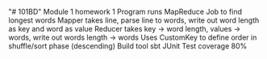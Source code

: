 "# 101BD" 
Module 1 homework 1 
	Program runs MapReduce Job to find longest words
	Mapper takes line, parse line to words, write out word length as key and word as value
	Reducer takes key -> word length, values -> words, write out words length -> words
	Uses CustomKey to define order in shuffle/sort phase (descending)
	Build tool sbt
	JUnit Test coverage 80%
	
	